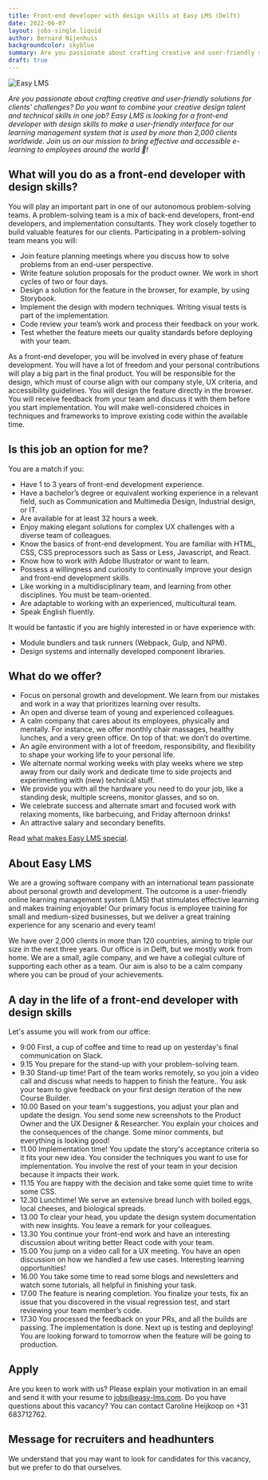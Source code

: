```yaml
---
title: Front-end developer with design skills at Easy LMS (Delft)
date: 2022-06-07
layout: jobs-single.liquid
author: Bernard Nijenhuis
backgroundcolor: skyblue
summary: Are you passionate about crafting creative and user-friendly solutions for clients' challenges? Do you want to combine your creative design talent and technical skills in one job? Easy LMS is looking for a front-end developer with design skills to make a user-friendly interface for our learning management system that is used by more than 2,000 clients worldwide. Join us on our mission to bring effective and accessible e-learning to employees around the world ?!
draft: true
---
```


![[Easy LMS](https://www.easy-lms.com/)](/_img/werkgevers/easy-lms.png)

_Are you passionate about crafting creative and user-friendly solutions for clients' challenges? Do you want to combine your creative design talent and technical skills in one job? Easy LMS is looking for a front-end developer with design skills to make a user-friendly interface for our learning management system that is used by more than 2,000 clients worldwide. Join us on our mission to bring effective and accessible e-learning to employees around the world 🚀!_

## What will you do as a front-end developer with design skills?

You will play an important part in one of our autonomous problem-solving teams. A problem-solving team is a mix of back-end developers, front-end developers, and implementation consultants. They work closely together to build valuable features for our clients. Participating in a problem-solving team means you will:

-   Join feature planning meetings where you discuss how to solve problems from an end-user perspective.
-   Write feature solution proposals for the product owner. We work in short cycles of two or four days.
-   Design a solution for the feature in the browser, for example, by using Storybook.
-   Implement the design with modern techniques. Writing visual tests is part of the implementation.
-   Code review your team’s work and process their feedback on your work.
-   Test whether the feature meets our quality standards before deploying with your team.

As a front-end developer, you will be involved in every phase of feature development. You will have a lot of freedom and your personal contributions will play a big part in the final product. You will be responsible for the design, which must of course align with our company style, UX criteria, and accessibility guidelines. You will design the feature directly in the browser. You will receive feedback from your team and discuss it with them before you start implementation. You will make well-considered choices in techniques and frameworks to improve existing code within the available time.

## Is this job an option for me?

You are a match if you:

-   Have 1 to 3 years of front-end development experience.
-   Have a bachelor’s degree or equivalent working experience in a relevant field, such as Communication and Multimedia Design, Industrial design, or IT.
-   Are available for at least 32 hours a week.
-   Enjoy making elegant solutions for complex UX challenges with a diverse team of colleagues.
-   Know the basics of front-end development. You are familiar with HTML, CSS, CSS preprocessors such as Sass or Less, Javascript, and React.
-   Know how to work with Adobe Illustrator or want to learn.
-   Possess a willingness and curiosity to continually improve your design and front-end development skills.
-   Like working in a multidisciplinary team, and learning from other disciplines. You must be team-oriented.
-   Are adaptable to working with an experienced, multicultural team.
-   Speak English fluently.

It would be fantastic if you are highly interested in or have experience with:

-   Module bundlers and task runners (Webpack, Gulp, and NPM).
-   Design systems and internally developed component libraries.

## What do we offer?

-   Focus on personal growth and development. We learn from our mistakes and work in a way that prioritizes learning over results.
-   An open and diverse team of young and experienced colleagues.
-   A calm company that cares about its employees, physically and mentally. For instance, we offer monthly chair massages, healthy lunches, and a very green office. On top of that: we don’t do overtime.
-   An agile environment with a lot of freedom, responsibility, and flexibility to shape your working life to your personal life.
-   We alternate normal working weeks with play weeks where we step away from our daily work and dedicate time to side projects and experimenting with (new) technical stuff.
-   We provide you with all the hardware you need to do your job, like a standing desk, multiple screens, monitor glasses, and so on.
-   We celebrate success and alternate smart and focused work with relaxing moments, like barbecuing, and Friday afternoon drinks!
-   An attractive salary and secondary benefits.

Read [what makes Easy LMS special](https://www.easy-lms.com/working-at-easy-lms/what-makes-us-special/item12876).

## About Easy LMS

We are a growing software company with an international team passionate about personal growth and development. The outcome is a user-friendly online learning management system (LMS) that stimulates effective learning and makes training enjoyable! Our primary focus is employee training for small and medium-sized businesses, but we deliver a great training experience for any scenario and every team!

We have over 2,000 clients in more than 120 countries, aiming to triple our size in the next three years. Our office is in Delft, but we mostly work from home. We are a small, agile company, and we have a collegial culture of supporting each other as a team. Our aim is also to be a calm company where you can be proud of your achievements.

## A day in the life of a front-end developer with design skills

Let's assume you will work from our office:

-   9:00 First, a cup of coffee and time to read up on yesterday's final communication on Slack.
-   9.15 You prepare for the stand-up with your problem-solving team.
-   9.30 Stand-up time! Part of the team works remotely, so you join a video call and discuss what needs to happen to finish the feature.. You ask your team to give feedback on your first design iteration of the new Course Builder.
-   10.00 Based on your team's suggestions, you adjust your plan and update the design. You send some new screenshots to the Product Owner and the UX Designer & Researcher. You explain your choices and the consequences of the change. Some minor comments, but everything is looking good!
-   11.00 Implementation time! You update the story's acceptance criteria so it fits your new idea. You consider the techniques you want to use for implementation. You involve the rest of your team in your decision because it impacts their work.
-   11.15 You are happy with the decision and take some quiet time to write some CSS.
-   12.30 Lunchtime! We serve an extensive bread lunch with boiled eggs, local cheeses, and biological spreads.
-   13.00 To clear your head, you update the design system documentation with new insights. You leave a remark for your colleagues.
-   13.30 You continue your front-end work and have an interesting discussion about writing better React code with your team.
-   15.00 You jump on a video call for a UX meeting. You have an open discussion on how we handled a few use cases. Interesting learning opportunities!
-   16.00 You take some time to read some blogs and newsletters and watch some tutorials, all helpful in finishing your task.
-   17.00 The feature is nearing completion. You finalize your tests, fix an issue that you discovered in the visual regression test, and start reviewing your team member’s code.
-   17.30 You processed the feedback on your PRs, and all the builds are passing. The implementation is done. Next up is testing and deploying! You are looking forward to tomorrow when the feature will be going to production.

## Apply

Are you keen to work with us? Please explain your motivation in an email and send it with your resume to <jobs@easy-lms.com>. Do you have questions about this vacancy? You can contact Caroline Heijkoop on +31 683712762.

## Message for recruiters and headhunters

We understand that you may want to look for candidates for this vacancy, but we prefer to do that ourselves.
